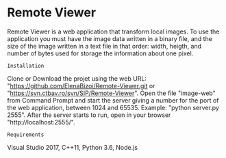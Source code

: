 # Remote Viewer

Remote Viewer is a web application that transform local images.
To use the application you must have the image data written in a binary file, and the size of the image written in a text file in that order: width, heigth, and number of bytes used for storage the information about one pixel.

    Installation
Clone or Download the projet using the web URL: "https://github.com/ElenaBizoi/Remote-Viewer.git or "https://svn.ctbav.ro/svn/SIP/Remote-Viewer".
Open the file "image-web" from Command Prompt and start the server giving a number for the port of the web application, between 1024 and 65535. Example: "python server.py 2555".
After the server starts to run, open in your browser "http://localhost:2555/".

    Requirements
Visual Studio 2017, C++11, Python 3.6, Node.js